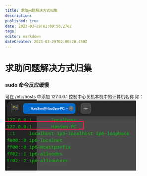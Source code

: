 ```yaml
---
title: 求助问题解决方式归集
description: 
published: true
date: 2023-03-29T02:09:50.270Z
tags: 
editor: markdown
dateCreated: 2023-03-29T02:00:20.459Z
---
```


# 求助问题解决方式归集
### sudo 命令反应缓慢
可在 /etc/hosts 中添加 127.0.0.1 控制中心关机本机中的计算机名称
如：![2023-3-29_97835.png](/2023-3-29_97835.png)
